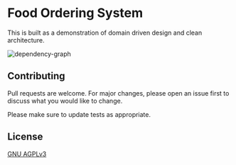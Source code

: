 # Food Ordering System

This is built as a demonstration of domain driven design and clean architecture.


![dependency-graph](https://user-images.githubusercontent.com/15714187/194596402-eb089e22-d696-46ae-ba7a-364e34e75f19.png)


## Contributing
Pull requests are welcome. For major changes, please open an issue first to discuss what you would like to change.

Please make sure to update tests as appropriate.

## License
[GNU AGPLv3](https://choosealicense.com/licenses/agpl-3.0/)
